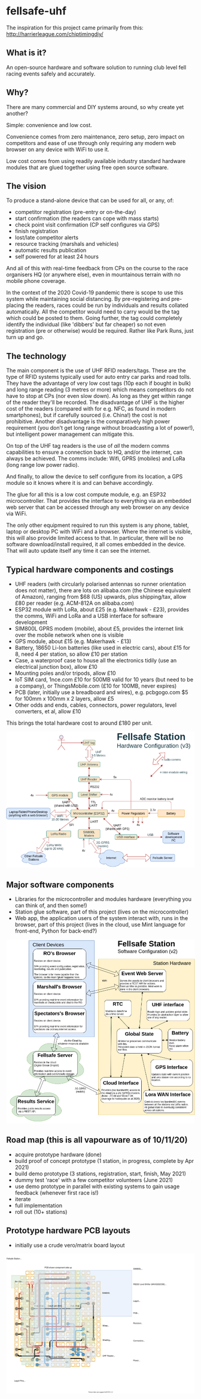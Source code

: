 # fellsafe-uhf
The inspiration for this project came primarily from this: http://harrierleague.com/chiptimingdiy/

## What is it?
An open-source hardware and software solution to running club level fell racing events safely and accurately.

## Why?
There are many commercial and DIY systems around, so why create yet another?

Simple: convenience and low cost.

Convenience comes from zero maintenance, zero setup, zero impact on competitors and ease of use through only requiring any modern web browser on any device with WiFi to use it.

Low cost comes from using readily available industry standard hardware modules that are glued together using free open source software.

## The vision
To produce a stand-alone device that can be used for all, or any, of:
 - competitor registration (pre-entry or on-the-day)
 - start confirmation (the readers can cope with mass starts)
 - check point visit confirmation (CP self configures via GPS)
 - finish registration
 - lost/late competitor alerts
 - resource tracking (marshals and vehicles)
 - automatic results publication
 - self powered for at least 24 hours
 
And all of this with real-time feedback from CPs on the course to the race organisers HQ (or anywhere else), even in mountainous terrain with no mobile phone coverage.

In the context of the 2020 Covid-19 pandemic there is scope to use this system while maintaining social distancing. By pre-registering and pre-placing the readers, races could be run by individuals and results collated automatically. All the competitor would need to carry would be the tag which could be posted to them. Going further, the tag could completely identify the individual (like 'dibbers' but far cheaper) so not even registration (pre or otherwise) would be required. Rather like Park Runs, just turn up and go.
 
## The technology
The main component is the use of UHF RFID readers/tags. These are the type of RFID systems typically used for auto entry car parks and road tolls. They have the advantage of very low cost tags (10p each if bought in bulk) and long range reading (3 metres or more) which means competitors do not have to stop at CPs (nor even slow down). As long as they get within range of the reader they'll be recorded. The disadvantage of UHF is the higher cost of the readers (compared with for e.g. NFC, as found in modern smartphones), but if carefully sourced (i.e. China!) the cost is not prohibitive. Another disadvantage is the comparatively high power requirement (you don't get long range without broadcasting a lot of power!), but intelligent power management can mitigate this.

On top of the UHF tag readers is the use of *all* the modern comms capabilities to ensure a connection back to HQ, and/or the internet, can always be achieved. The comms include: Wifi, GPRS (mobiles) and LoRa (long range low power radio).

And finally, to allow the device to self configure from its location, a GPS module so it knows where it is and can behave accordingly.

The glue for all this is a low cost compute module, e.g. an ESP32 microcontroller. That provides the interface to everything via an embedded web server that can be accessed through any web browser on any device via WiFi.

The only other equipment required to run this system is any phone, tablet, laptop or desktop PC with WiFi and a browser. Where the internet is visible, this will also provide limited access to that. In particular, there will be no software download/install required, it all comes embedded in the device. That will auto update itself any time it can see the internet.

## Typical hardware components and costings

 - UHF readers (with circularly polarised antennas so runner orientation does not matter), there are lots on alibaba.com (the Chinese equivalent of Amazon), ranging from $68 (US) upwards, plus shipping/tax, allow £80 per reader (e.g. ACM-812A on alibaba.com)
 - ESP32 module with LoRa, about £25 (e.g. Makerhawk - £23), provides the comms, WiFi and LoRa and a USB interface for software development
 - SIM800L GPRS modem (mobile), about £5, provides the internet link over the mobile network when one is visible
 - GPS module, about £15 (e.g. Makerhawk - £13)
 - Battery, 18650 Li-Ion batteries (like used in electric cars), about £15 for 8, need 4 per station, so allow £10 per station
 - Case, a waterproof case to house all the electronics tidily (use an electrical junction box), allow £10
 - Mounting poles and/or tripods, allow £10
 - IoT SIM card, 1nce.com £10 for 500MB valid for 10 years (but need to be a company), or ThingsMobile.com (£10 for 100MB, never expires)
 - PCB (later, initially use a breadboard and wires), e.g. pcbgogo.com $5 for 100mm x 100mm x 2 layers, allow £5
 - Other odds and ends, cables, connectors, power regulators, level converters, et al, allow £10
 
 This brings the total hardware cost to around £180 per unit.

 ![Hardware Config](/doc/hardware-config.drawio.png)
 
 ## Major software components
 
  - Libraries for the microcontroller and modules hardware (everything you can think of, and then some!)
  - Station glue software, part of this project (lives on the microcontroller)
  - Web app, the application users of the system interact with, runs in the browser, part of this project (lives in the cloud, use Mint language for front-end, Python for back-end?)

  ![Software Config](/doc/software-config.drawio.png)
  
  ## Road map (this is all vapourware as of 10/11/20)
  
   - acquire prototype hardware (done)
   - build proof of concept prototype (1 station, in progress, complete by Apr 2021)
   - build demo prototype (3 stations, registration, start, finish, May 2021)
   - dummy test 'race' with a few competitor volunteers (June 2021)
   - use demo prototype in parallel with existing systems to gain usage feedback (whenever first race is!)
   - iterate
   - full implementation
   - roll out (10+ stations)
   
  ## Prototype hardware PCB layouts

   - initially use a crude vero/matrix board layout

  ![Hardware PCB layouts](/doc/hardware-pcb.drawio.svg)
